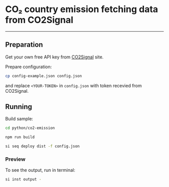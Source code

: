 # CO₂ country emission fetching data from CO2Signal 

___

## Preparation

Get your own free API key from [CO2Signal](https://www.co2signal.com) site.

Prepare configuration:

```bash
cp config-example.json config.json
```

and replace ```<YOUR-TOKEN>``` in ```config.json``` with token recevied from CO2Signal.

## Running

Build sample:

```bash
cd python/co2-emission

npm run build

si seq deploy dist -f config.json
```

### Preview

To see the output, run in terminal:

```bash
si inst output -
```
